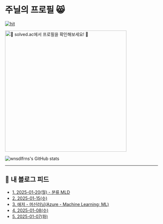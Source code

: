 # 주닐의 프로필 😸

<!-- 깃허브 Metrics -->
<!-- [<img align="right" width="400" src="./main_files/general_metrics.svg" title="📊 lowlighter/metrics로 생성한 깃허브 통계입니다! 📊">](#)  -->

[![hit](https://hits.seeyoufarm.com/api/count/incr/badge.svg?url=https%3A%2F%2Fgithub.com%2Fwnsdlfrns%2F&count_bg=%2379C83D&title_bg=%23555555&icon=&icon_color=%23E7E7E7&title=hit&edge_flat=false)](https://hits.seeyoufarm.com)

[<img width="400" src="https://mazassumnida.wtf/api/v2/generate_badge?boj=jl92" title="🪪 solved.ac에서 프로필을 확인해보세요! 🪪">](https://solved.ac/jl92)

![wnsdlfrns's GitHub stats](https://github-readme-stats.vercel.app/api?username=wnsdlfrns&show_icons=true&theme=tokyonight)

***
## 📕 내 블로그 피드
<ul><li><a href='https://jl92.tistory.com/12' target='_blank'>1. 2025-01-20(월) - 분류 MLD</a></li><li><a href='https://jl92.tistory.com/11' target='_blank'>2. 2025-01-15(수)</a></li><li><a href='https://jl92.tistory.com/9' target='_blank'>3. 애저 - 머신러닝(Azure - Machine Learning; ML)</a></li><li><a href='https://jl92.tistory.com/8' target='_blank'>4. 2025-01-08(수)</a></li><li><a href='https://jl92.tistory.com/7' target='_blank'>5. 2025-01-07(화)</a></li></ul>